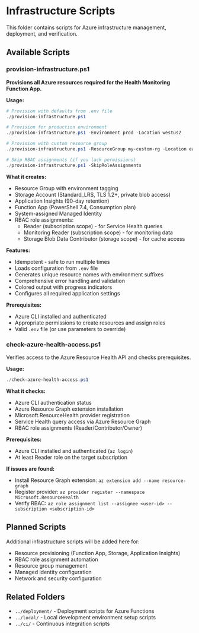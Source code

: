 # Infrastructure Scripts

This folder contains scripts for Azure infrastructure management, deployment, and verification.

## Available Scripts

### provision-infrastructure.ps1

**Provisions all Azure resources required for the Health Monitoring Function App.**

**Usage:**
```powershell
# Provision with defaults from .env file
./provision-infrastructure.ps1

# Provision for production environment
./provision-infrastructure.ps1 -Environment prod -Location westus2

# Provision with custom resource group
./provision-infrastructure.ps1 -ResourceGroup my-custom-rg -Location eastus2

# Skip RBAC assignments (if you lack permissions)
./provision-infrastructure.ps1 -SkipRoleAssignments
```

**What it creates:**
- Resource Group with environment tagging
- Storage Account (Standard_LRS, TLS 1.2+, private blob access)
- Application Insights (90-day retention)
- Function App (PowerShell 7.4, Consumption plan)
- System-assigned Managed Identity
- RBAC role assignments:
  - Reader (subscription scope) - for Service Health queries
  - Monitoring Reader (subscription scope) - for monitoring data
  - Storage Blob Data Contributor (storage scope) - for cache access

**Features:**
- Idempotent - safe to run multiple times
- Loads configuration from `.env` file
- Generates unique resource names with environment suffixes
- Comprehensive error handling and validation
- Colored output with progress indicators
- Configures all required application settings

**Prerequisites:**
- Azure CLI installed and authenticated
- Appropriate permissions to create resources and assign roles
- Valid `.env` file (or use parameters to override)

### check-azure-health-access.ps1

Verifies access to the Azure Resource Health API and checks prerequisites.

**Usage:**
```powershell
./check-azure-health-access.ps1
```

**What it checks:**
- Azure CLI authentication status
- Azure Resource Graph extension installation
- Microsoft.ResourceHealth provider registration
- Service Health query access via Azure Resource Graph
- RBAC role assignments (Reader/Contributor/Owner)

**Prerequisites:**
- Azure CLI installed and authenticated (`az login`)
- At least Reader role on the target subscription

**If issues are found:**
- Install Resource Graph extension: `az extension add --name resource-graph`
- Register provider: `az provider register --namespace Microsoft.ResourceHealth`
- Verify RBAC: `az role assignment list --assignee <user-id> --subscription <subscription-id>`

## Planned Scripts

Additional infrastructure scripts will be added here for:
- Resource provisioning (Function App, Storage, Application Insights)
- RBAC role assignment automation
- Resource group management
- Managed identity configuration
- Network and security configuration

## Related Folders

- `../deployment/` - Deployment scripts for Azure Functions
- `../local/` - Local development environment setup scripts
- `../ci/` - Continuous integration scripts
